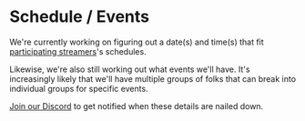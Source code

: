 # Schedule / Events

We're currently working on figuring out a date(s) and time(s) that fit [participating streamers](/streamers-setup)'s schedules.

Likewise, we're also still working out what events we'll have. It's increasingly likely that we'll have multiple groups of
folks that can break into individual groups for specific events.

[Join our Discord](https://discord.theframedrops.com) to get notified when these details are nailed down.

<div id="calendar">
  <v-app>
    <event-modal :event="activeEvent" @close="setActiveEvent({event: null})"></event-modal>
    <v-calendar
        @click:event="setActiveEvent($event)"
        ref="calendar"
        color="primary"
        type="custom-daily"
        start="2021-09-25"
        end="2021-09-26"
        :events="events"
        :event-color="getEventColor"
        @change="fetchEvents"
    ></v-calendar>
    </v-app>
</div>

<script>
Vue.component('event-modal', {
    props: ['event'],
    emits: ['close'],
    template: `
  <v-dialog
      v-model="event"
      @input="setDialogOpenVal($event)"
      transition="dialog-bottom-transition"
    >
 <v-card
          class="mx-auto"
          max-width="400"
      >
      <v-img
          class="white--text align-end"
          height="200px"
          :src="event?.backgroundImage"
      >
        <v-card-title>{{event?.name}}</v-card-title>
      </v-img>

      <v-card-subtitle class="pb-0">
        {{event?.start.toLocaleString()}}
      </v-card-subtitle>

      <v-card-text class="text--primary">
        {{event?.description}}
      </v-card-text>

      <v-card-actions>
        <v-btn
            color="orange"
            text
        >
          Share
        </v-btn>

        <v-btn
            color="orange"
            text
        >
          Explore
        </v-btn>
      </v-card-actions>
      </v-card>
    </v-dialog>
    `,
    methods: {
        setDialogOpenVal(val) {
            if (val) return; 
            this.$emit('close')
        },
    }
});

new Vue({
  el: '#calendar',
  vuetify: new Vuetify(),
  data: () => ({
    events: window.Schedule,
    activeEvent: null
  }),
  mounted () {
    this.$refs.calendar.checkChange()
  },
  methods: {
    setActiveEvent({event}) {
       this.activeEvent = event;
    },
    getEventColor (event) {
      return event.color
    },
fetchEvents() {
return this.events;
}
  },
})
</script>

<style>
.v-application {
    all: unset;
}

.v-dialog > .v-card > .v-card__text {
    box-sizing: border-box;
}

.v-dialog {
    width: initial;
}
</style>
